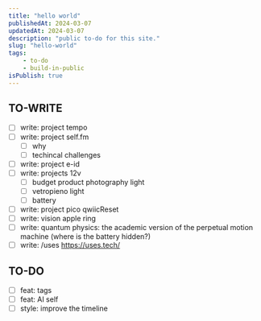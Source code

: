 ```yaml
---
title: "hello world"
publishedAt: 2024-03-07
updatedAt: 2024-03-07
description: "public to-do for this site."
slug: "hello-world"
tags:
    - to-do
    - build-in-public
isPublish: true
---
```

## TO-WRITE
- [ ] write: project tempo
- [ ] write: project self.fm 
  - [ ] why
  - [ ] techincal challenges
- [ ] write: project e-id
- [ ] write: projects 12v
  - [ ] budget product photography light
  - [ ] vetropieno light
  - [ ] battery
- [ ] write: project pico qwiicReset
- [ ] write: vision apple ring
- [ ] write: quantum physics: the academic version of the perpetual motion machine (where is the battery hidden?)
- [ ] write: /uses https://uses.tech/

## TO-DO
- [ ] feat: tags
- [ ] feat: AI self
- [ ] style: improve the timeline